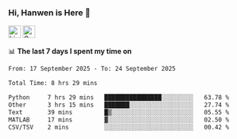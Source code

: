 ### Hi, Hanwen is Here 👋
<p>
	<a href="https://www.linkedin.com/in/liu-hanwen/"><img src="https://img.shields.io/badge/@hanwen-0A66C2?style=flat&logo=LinkedIn&logoColor=white" alt="Linkedin"  height="25px"/></a> 
	<a href="https://scholar.google.com/citations?user=HDF0su0AAAAJ"><img src="https://img.shields.io/badge/scholar-4385FE.svg?&style=plastic&logo=google-scholar&logoColor=white" alt="Google Scholar" height="25px"> </a>
</p>

📊 **The last 7 days I spent my time on** 
<!--START_SECTION:waka-->

```txt
From: 17 September 2025 - To: 24 September 2025

Total Time: 8 hrs 29 mins

Python     7 hrs 29 mins   ████████████████░░░░░░░░░   63.78 %
Other      3 hrs 15 mins   ███████░░░░░░░░░░░░░░░░░░   27.74 %
Text       39 mins         █▒░░░░░░░░░░░░░░░░░░░░░░░   05.55 %
MATLAB     17 mins         ▓░░░░░░░░░░░░░░░░░░░░░░░░   02.50 %
CSV/TSV    2 mins          ░░░░░░░░░░░░░░░░░░░░░░░░░   00.42 %
```

<!--END_SECTION:waka-->


<!--
**david990917/david990917** is a ✨ _special_ ✨ repository because its `README.md` (this file) appears on your GitHub profile.

Here are some ideas to get you started:

- 🔭 I’m currently working on ...
- 🌱 I’m currently learning ...
- 👯 I’m looking to collaborate on ...
- 🤔 I’m looking for help with ...
- 💬 Ask me about ...
- 📫 How to reach me: ...
- 😄 Pronouns: ...
- ⚡ Fun fact: ...
-->
